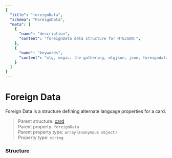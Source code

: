 ```yaml
---
{
  "title": "foreignData",
  "schema": "ForeignData",
  "meta": [
    {
      "name": "description",
      "content": "foreignData data structure for MTGJSON.",
    },
    {
      "name": "keywords",
      "content": "mtg, magic: the gathering, mtgjson, json, foreigndata, foreign data",
    }
  ]
}
---
```


# Foreign Data

Foreign Data is a structure defining alternate language properties for a card.

> Parent structure: [card](../card)  
> Parent property: `foreignData`  
> Parent property type: `array(anonymous object)`  
> Property type: `string`  

### Structure

<GenerateTable/>